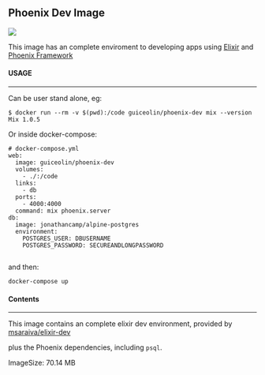 ## Phoenix Dev Image

[![](https://badge.imagelayers.io/guiceolin/docker-phoenix-dev:latest.svg)](https://imagelayers.io/?images=guiceolin/docker-phoenix-dev:latest 'Get your own badge on imagelayers.io')

This image has an complete enviroment to developing apps using [Elixir](elixir-lang.org) and [Phoenix Framework](http://phoenixframework.org)

#### USAGE
----

Can be user stand alone, eg:

```
$ docker run --rm -v $(pwd):/code guiceolin/phoenix-dev mix --version
Mix 1.0.5
```

Or inside docker-compose:

```
# docker-compose.yml
web:
  image: guiceolin/phoenix-dev
  volumes:
    - ./:/code
  links:
    - db
  ports:
    - 4000:4000
  command: mix phoenix.server
db:
  image: jonathancamp/alpine-postgres
  environment:
    POSTGRES_USER: DBUSERNAME
    POSTGRES_PASSWORD: SECUREANDLONGPASSWORD
    
```
and then:
```
docker-compose up
```

#### Contents
---

This image contains an complete elixir dev environment, provided by [msaraiva/elixir-dev](https://github.com/msaraiva/docker-alpine/tree/master/dockerfiles/elixir/1.0.5)

plus the Phoenix dependencies, including `psql`.

ImageSize: 70.14 MB
